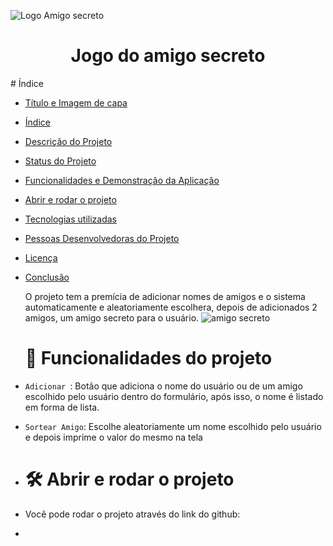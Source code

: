 ![Logo Amigo secreto](https://github.com/user-attachments/assets/31e36db6-20a6-463b-886c-705fb5446baf)
<h1 align="center"> Jogo do amigo secreto</h1>
# Índice 

* [Título e Imagem de capa](#Título-e-Imagem-de-capa)
* [Índice](#índice)
* [Descrição do Projeto](#descrição-do-projeto)
* [Status do Projeto](#status-do-Projeto)
* [Funcionalidades e Demonstração da Aplicação](#funcionalidades-e-demonstração-da-aplicação)
* [Abrir e rodar o projeto](#acesso-ao-projeto)
* [Tecnologias utilizadas](#tecnologias-utilizadas)
* [Pessoas Desenvolvedoras do Projeto](#pessoas-desenvolvedoras)
* [Licença](#licença)
* [Conclusão](#conclusão)

  O projeto tem a premícia de adicionar nomes de amigos e o sistema automaticamente e aleatoriamente escolhera, depois de adicionados 2 amigos, um amigo secreto para o usuário.
  ![amigo secreto](https://github.com/user-attachments/assets/6621db8f-1268-4cfe-aafe-122b069ebcf3)

  # :hammer: Funcionalidades do projeto

- `Adicionar `: Botão que adiciona o nome do usuário ou de um amigo escolhido pelo usuário dentro do formulário, após isso, o nome é listado em forma de lista.
- `Sortear Amigo`: Escolhe aleatoriamente um nome escolhido pelo usuário e depois imprime o valor do mesmo na tela

- # 🛠️ Abrir e rodar o projeto

- Você pode rodar o projeto através do link do github: 
- 
